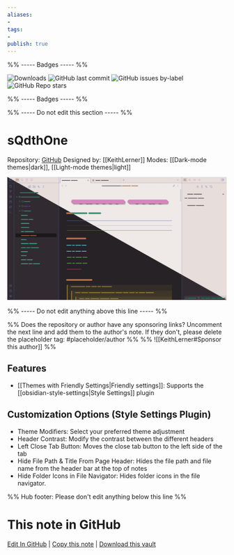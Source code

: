 ```yaml
---
aliases:
- 
tags: 
- 
publish: true
---
```


%% ----- Badges ----- %%

![Downloads](https://img.shields.io/badge/downloads-4766-573E7A?style=for-the-badge&logo=)
![GitHub last commit](https://img.shields.io/github/last-commit/KeithLerner/ObsidianMDsQdthOne?color=573E7A&label=last%20update&logo=github&style=for-the-badge)
![GitHub issues by-label](https://img.shields.io/github/issues/KeithLerner/ObsidianMDsQdthOne/help%20wanted?color=573E7A&logo=github&style=for-the-badge) 
![GitHub Repo stars](https://img.shields.io/github/stars/KeithLerner/ObsidianMDsQdthOne?color=573E7A&logo=github&style=for-the-badge)

%% ----- Badges ----- %%

%% ----- Do not edit this section ----- %%

# sQdthOne

Repository: [GitHub](https://github.com/KeithLerner/ObsidianMDsQdthOne)
Designed by: [[KeithLerner]]
Modes: [[Dark-mode themes|dark]], [[Light-mode themes|light]]



![screenshot](https://github.com/KeithLerner/ObsidianMDsQdthOne/raw/HEAD/GitCapture.png)

%% ----- Do not edit anything above this line ----- %% 

%% Does the repository or author have any sponsoring links? Uncomment the next line and add them to the author's note. If they don't, please delete the placeholder tag: #placeholder/author %%
%% ![[KeithLerner#Sponsor this author]] %%


## Features

- [[Themes with Friendly Settings|Friendly settings]]: Supports the [[obsidian-style-settings|Style Settings]] plugin

## Customization Options (Style Settings Plugin) 
- Theme Modifiers: Select your preferred theme adjustment
- Header Contrast: Modify the contrast between the different headers
- Left Close Tab Button: Moves the close tab button to the left side of the tab
- Hide File Path & Title From Page Header: Hides the file path and file name from the header bar at the top of notes
- Hide Folder Icons in File Navigator: Hides folder icons in the file navigator.


%% Hub footer: Please don't edit anything below this line %%

# This note in GitHub

<span class="git-footer">[Edit In GitHub](https://github.dev/obsidian-community/obsidian-hub/blob/main/02%20-%20Community%20Expansions/02.05%20All%20Community%20Expansions/Themes/sQdthOne.md "git-hub-edit-note") | [Copy this note](https://raw.githubusercontent.com/obsidian-community/obsidian-hub/main/02%20-%20Community%20Expansions/02.05%20All%20Community%20Expansions/Themes/sQdthOne.md "git-hub-copy-note") | [Download this vault](https://github.com/obsidian-community/obsidian-hub/archive/refs/heads/main.zip "git-hub-download-vault") </span>
